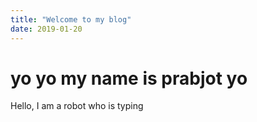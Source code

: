 ```yaml
---
title: "Welcome to my blog"
date: 2019-01-20
---
```



<body>
  <h1> yo yo my name is prabjot yo </h1>
  <p> Hello, I am a robot who is typing </p>
<body>
